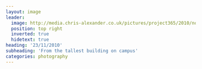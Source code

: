 ```yaml
---
layout: image
leader:
  image: http://media.chris-alexander.co.uk/pictures/project365/2010/nov/23/231110.jpg
  position: top right
  inverted: true
  hidetext: true
heading: '23/11/2010'
subheading: 'From the tallest building on campus'
categories: photography
---
```

